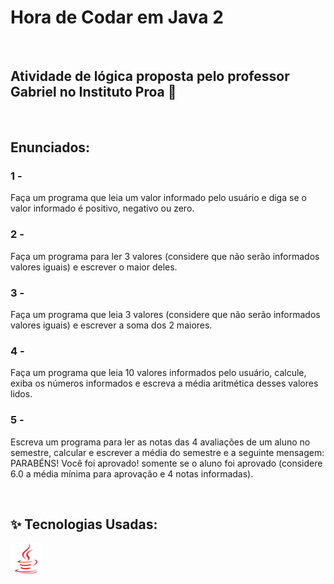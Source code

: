# Hora de Codar em Java 2

</br>

## Atividade de lógica proposta pelo professor Gabriel no Instituto Proa 💙

</br>

## Enunciados:

### 1 - 
Faça um programa que leia um valor informado pelo usuário e diga se o valor informado é positivo, negativo ou zero.
### 2 - 
Faça um programa para ler 3 valores (considere que não serão informados valores iguais) e escrever o maior deles.
### 3 -
Faça um programa que leia  3 valores (considere que não serão informados valores iguais) e escrever a soma dos 2 maiores.
### 4 -
Faça um programa que leia 10 valores informados pelo usuário, calcule, exiba os números informados e escreva a média aritmética desses valores lidos.
### 5 -
Escreva um programa para ler as notas das 4 avaliações de um aluno no semestre, calcular e escrever a média do semestre e a seguinte mensagem: PARABÉNS! Você foi aprovado! somente se o aluno foi aprovado (considere 6.0 a média mínima para aprovação e 4 notas informadas).

</br>

## ✨ Tecnologias Usadas:
 <img align="center" alt="java" height="50" src="https://raw.githubusercontent.com/devicons/devicon/master/icons/java/java-plain.svg">

